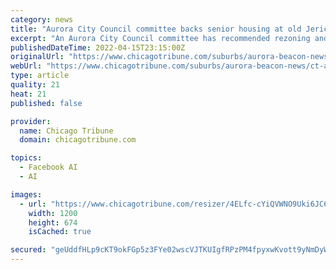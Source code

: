 ```yaml
---
category: news
title: "Aurora City Council committee backs senior housing at old Jericho Circle site"
excerpt: "An Aurora City Council committee has recommended rezoning and a preliminary plan for senior housing on the site of the former Jericho Circle housing complex."
publishedDateTime: 2022-04-15T23:15:00Z
originalUrl: "https://www.chicagotribune.com/suburbs/aurora-beacon-news/ct-abn-aurora-housing-st-0417-20220415-lgy77qhxbfh37mcckbcty6jd44-story.html"
webUrl: "https://www.chicagotribune.com/suburbs/aurora-beacon-news/ct-abn-aurora-housing-st-0417-20220415-lgy77qhxbfh37mcckbcty6jd44-story.html"
type: article
quality: 21
heat: 21
published: false

provider:
  name: Chicago Tribune
  domain: chicagotribune.com

topics:
  - Facebook AI
  - AI

images:
  - url: "https://www.chicagotribune.com/resizer/4ELfc-cYiQVWNO9Uki6JC6bW1tY=/1200x0/top/cloudfront-us-east-1.images.arcpublishing.com/tronc/SPYA7NMOFZDPDDJZ76GG24EE6I.jpg"
    width: 1200
    height: 674
    isCached: true

secured: "geUddfHLp9cKT9okFGp5z3FYe02wscVJTKUIgfRPzPM4fpyxwKvott9yNmDyWVubvttuSuk/MCXTNWoU72QyxMoSFP1SId6N8tbQP7hGhi29P60egS/hlBNtpyUdp3O7Adgu1u+n06hI0vDW94i+fSTOh9g1FmDTwZ7I4iLVyJpT2ilPetNUWVNP3SW1lGPQ90NnCBjj3UbKHttAJ7A6VSiremJUq7Q5OhFYLhAcNcBuJh0B27+0+Bb6JqJ3dT9A/+Q7BkB7+VNtjMbJnG4u6bkCso6CkkgK2Kc0ryydzpSEtoV1tGFuu7LQAkDKCkyOt2fnyvx2lPU5zR0gHuV1ZrHWidpJLxdVNxcHTJVLQ/k=;xuAsC1+Sbp79E9ZHoE0iKw=="
---
```



